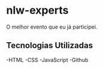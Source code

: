 # nlw-experts

O melhor evento que eu já participei.

## Tecnologias Utilizadas

-HTML
-CSS
-JavaScript
-Github